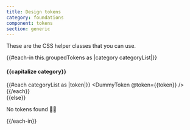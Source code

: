 ```yaml
---
title: Design tokens
category: foundations
component: tokens
section: generic
---
```



<section data-section="css-custom-properties">
  
  <p class="dummy-paragraph">These are the CSS helper classes that you can use.</p>

  {{#each-in this.groupedTokens as |category categoryList|}}
    <h4 class="dummy-h4">{{capitalize category}}</h4>
    <div class="dummy-tokens-list">
      {{#each categoryList as |token|}}
        <DummyToken @token={{token}} />
      {{/each}}
    </div>
  {{else}}
    <p class="dummy-paragraph">No tokens found 🤷‍♀️</p>
  {{/each-in}}

</section>
